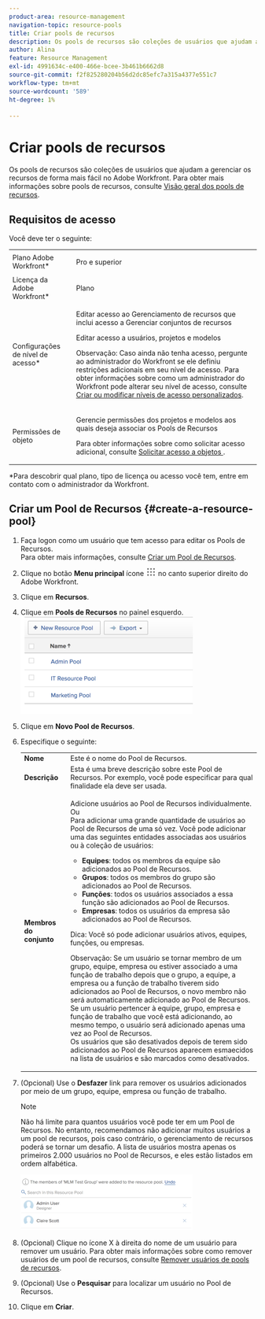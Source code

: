 ```yaml
---
product-area: resource-management
navigation-topic: resource-pools
title: Criar pools de recursos
description: Os pools de recursos são coleções de usuários que ajudam a gerenciar os recursos de forma mais fácil no Adobe Workfront. Para obter mais informações sobre pools de recursos, consulte Visão geral dos pools de recursos .
author: Alina
feature: Resource Management
exl-id: 4991634c-e400-466e-bcee-3b461b6662d8
source-git-commit: f2f825280204b56d2dc85efc7a315a4377e551c7
workflow-type: tm+mt
source-wordcount: '589'
ht-degree: 1%

---
```


# Criar pools de recursos

Os pools de recursos são coleções de usuários que ajudam a gerenciar os recursos de forma mais fácil no Adobe Workfront. Para obter mais informações sobre pools de recursos, consulte [Visão geral dos pools de recursos](../../../resource-mgmt/resource-planning/resource-pools/work-with-resource-pools.md).

## Requisitos de acesso

Você deve ter o seguinte:

<table style="table-layout:auto"> 
 <col> 
 <col> 
 <tbody> 
  <tr> 
   <td role="rowheader">Plano Adobe Workfront*</td> 
   <td> <p>Pro e superior</p> </td> 
  </tr> 
  <tr> 
   <td role="rowheader">Licença da Adobe Workfront*</td> 
   <td> <p>Plano </p> </td> 
  </tr> 
  <tr> 
   <td role="rowheader">Configurações de nível de acesso*</td> 
   <td> <p>Editar acesso ao Gerenciamento de recursos que inclui acesso a Gerenciar conjuntos de recursos</p> <p>Editar acesso a usuários, projetos e modelos</p> <p>Observação: Caso ainda não tenha acesso, pergunte ao administrador do Workfront se ele definiu restrições adicionais em seu nível de acesso. Para obter informações sobre como um administrador do Workfront pode alterar seu nível de acesso, consulte <a href="../../../administration-and-setup/add-users/configure-and-grant-access/create-modify-access-levels.md" class="MCXref xref">Criar ou modificar níveis de acesso personalizados</a>.</p> </td> 
  </tr> 
  <tr data-mc-conditions=""> 
   <td role="rowheader">Permissões de objeto</td> 
   <td> <p>Gerencie permissões dos projetos e modelos aos quais deseja associar os Pools de Recursos</p> <p>Para obter informações sobre como solicitar acesso adicional, consulte <a href="../../../workfront-basics/grant-and-request-access-to-objects/request-access.md" class="MCXref xref">Solicitar acesso a objetos </a>.</p> </td> 
  </tr> 
 </tbody> 
</table>

&#42;Para descobrir qual plano, tipo de licença ou acesso você tem, entre em contato com o administrador da Workfront.

## Criar um Pool de Recursos {#create-a-resource-pool}

1. Faça logon como um usuário que tem acesso para editar os Pools de Recursos.\
   Para obter mais informações, consulte [Criar um Pool de Recursos](#create-a-resource-pool).

1. Clique no botão **Menu principal** ícone ![](assets/main-menu-icon.png) no canto superior direito do Adobe Workfront.

1. Clique em **Recursos**.
1. Clique em **Pools de Recursos** no painel esquerdo.\
   ![resource_pools_tab.png](assets/resource-pools-tab-350x198.png)

1. Clique em **Novo Pool de Recursos**.
1. Especifique o seguinte:

   <table style="table-layout:auto">
    <col>
    <col>
    <tbody>
     <tr>
      <td role="rowheader"><strong>Nome</strong></td>
      <td>Este é o nome do Pool de Recursos.</td>
     </tr>
     <tr>
      <td role="rowheader"><strong>Descrição</strong></td>
      <td>Esta é uma breve descrição sobre este Pool de Recursos. Por exemplo, você pode especificar para qual finalidade ela deve ser usada.</td>
     </tr>
     <tr>
      <td role="rowheader"><strong>Membros do conjunto</strong></td>
      <td><p> Adicione usuários ao Pool de Recursos individualmente.<br>Ou <br>Para adicionar uma grande quantidade de usuários ao Pool de Recursos de uma só vez. Você pode adicionar uma das seguintes entidades associadas aos usuários ou à coleção de usuários:
        <ul>
         <li><strong>Equipes</strong>: todos os membros da equipe são adicionados ao Pool de Recursos.</li>
         <li><strong>Grupos</strong>: todos os membros do grupo são adicionados ao Pool de Recursos.</li>
         <li><strong>Funções</strong>: todos os usuários associados a essa função são adicionados ao Pool de Recursos.</li>
         <li><strong>Empresas</strong>: todos os usuários da empresa são adicionados ao Pool de Recursos.</li>
        </ul><p>Dica: Você só pode adicionar usuários ativos, equipes, <span>funções,</span> ou empresas.</p><p>Observação: Se um usuário se tornar membro de um grupo, equipe, empresa ou estiver associado a uma função de trabalho depois que o grupo, a equipe, a empresa ou a função de trabalho tiverem sido adicionados ao Pool de Recursos, o novo membro não será automaticamente adicionado ao Pool de Recursos. <br>Se um usuário pertencer à equipe, grupo, empresa e função de trabalho que você está adicionando, ao mesmo tempo, o usuário será adicionado apenas uma vez ao Pool de Recursos.<br>Os usuários que são desativados depois de terem sido adicionados ao Pool de Recursos aparecem esmaecidos na lista de usuários e são marcados como desativados.</p></p></td>
     </tr>
    </tbody>
   </table>

1. (Opcional) Use o **Desfazer** link para remover os usuários adicionados por meio de um grupo, equipe, empresa ou função de trabalho.

   >[!NOTE]
   >
   >Não há limite para quantos usuários você pode ter em um Pool de Recursos. No entanto, recomendamos não adicionar muitos usuários a um pool de recursos, pois caso contrário, o gerenciamento de recursos poderá se tornar um desafio. A lista de usuários mostra apenas os primeiros 2.000 usuários no Pool de Recursos, e eles estão listados em ordem alfabética.

   ![Resource_pools_NEW__UNDO_button_for_times_groups_etc.png](assets/resource-pools-new---undo-button-for-teams-groups-etc-350x113.png)

1. (Opcional) Clique no ícone X à direita do nome de um usuário para remover um usuário. Para obter mais informações sobre como remover usuários de um pool de recursos, consulte [Remover usuários de pools de recursos](../../../resource-mgmt/resource-planning/resource-pools/remove-users-from-resource-pool.md).
1. (Opcional) Use o **Pesquisar** para localizar um usuário no Pool de Recursos.
1. Clique em **Criar**.
